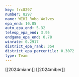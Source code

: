```yaml
---
key: frc8297
number: 8297
name: WIHI Robo Wolves
epa_end: 10.05
auto_epa_end: 5.32
teleop_epa_end: 3.95
endgame_epa_end: 0.78
winrate: 0.2917
district_epa_rank: 354
district_epa_percentile: 0.3072
type: Team
---
```

[[2024miann]]
[[2024miber]]
